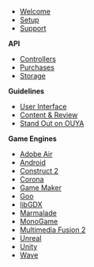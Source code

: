 * [Welcome](index.md)
* [Setup](setup.md)
* [Support](developer_support.md)

**API**
* [Controllers](controllers.md)
* [Purchases](purchasing.md)
* [Storage](storage.md)

**Guidelines**
* [User Interface](interface-guidelines.md)
* [Content & Review](content-review-guidelines.md)
* [Stand Out on OUYA](stand_out_on_ouya.md)

**Game Engines**
* [Adobe Air](adobe-air.md)
* [Android](android.md)
* [Construct 2](construct_2.md)
* [Corona](corona.md)
* [Game Maker](game-maker.md)
* [Goo](goo.md)
* [libGDX](libGDX.md)
* [Marmalade](marmalade.md)
* [MonoGame](mono-game.md)
* [Multimedia Fusion 2](multimedia_fusion_2.md)
* [Unreal](unreal.md)
* [Unity](unity.md)
* [Wave](wave.md)
